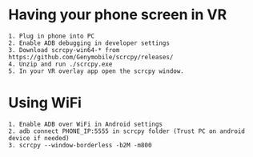 # Having your phone screen in VR

	1. Plug in phone into PC
	2. Enable ADB debugging in developer settings
	3. Download scrcpy-win64-* from https://github.com/Genymobile/scrcpy/releases/
	4. Unzip and run ./scrcpy.exe
	5. In your VR overlay app open the scrcpy window.

# Using WiFi
	1. Enable ADB over WiFi in Android settings
	2. adb connect PHONE_IP:5555 in scrcpy folder (Trust PC on android device if needed)
	3. scrcpy --window-borderless -b2M -m800
